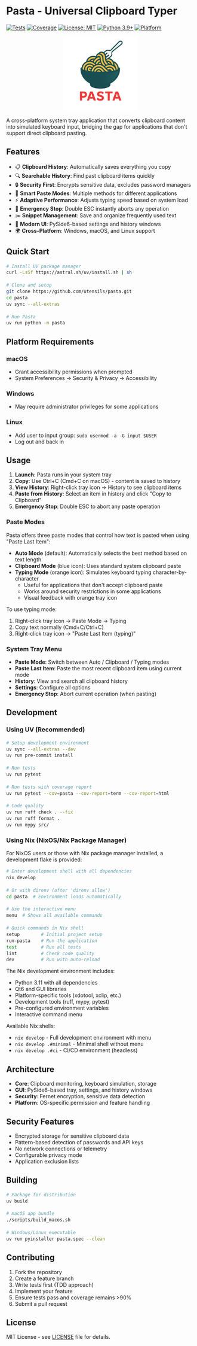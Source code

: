 # Pasta - Universal Clipboard Typer
[![Tests](https://github.com/utensils/pasta/actions/workflows/test.yml/badge.svg)](https://github.com/utensils/pasta/actions/workflows/test.yml)
[![Coverage](https://img.shields.io/badge/coverage-92%25-brightgreen)](https://github.com/utensils/pasta)
[![License: MIT](https://img.shields.io/badge/License-MIT-yellow.svg)](https://opensource.org/licenses/MIT)
[![Python 3.9+](https://img.shields.io/badge/python-3.9+-blue.svg)](https://www.python.org/downloads/)
[![Platform](https://img.shields.io/badge/platform-Windows%20%7C%20macOS%20%7C%20Linux-lightgrey)](https://github.com/utensils/pasta)

<p align="center">
  <img src="src/pasta/gui/resources/logo.png" alt="Pasta Logo" width="200" height="200">
</p>

A cross-platform system tray application that converts clipboard content into simulated keyboard input, bridging the gap for applications that don't support direct clipboard pasting.

## Features

- 📋 **Clipboard History**: Automatically saves everything you copy
- 🔍 **Searchable History**: Find past clipboard items quickly
- 🔒 **Security First**: Encrypts sensitive data, excludes password managers
- 🎯 **Smart Paste Modes**: Multiple methods for different applications
- ⚡ **Adaptive Performance**: Adjusts typing speed based on system load
- 🛑 **Emergency Stop**: Double ESC instantly aborts any operation
- ✂️ **Snippet Management**: Save and organize frequently used text
- 🎨 **Modern UI**: PySide6-based settings and history windows
- 🌍 **Cross-Platform**: Windows, macOS, and Linux support

## Quick Start

```bash
# Install UV package manager
curl -LsSf https://astral.sh/uv/install.sh | sh

# Clone and setup
git clone https://github.com/utensils/pasta.git
cd pasta
uv sync --all-extras

# Run Pasta
uv run python -m pasta
```

## Platform Requirements

### macOS
- Grant accessibility permissions when prompted
- System Preferences → Security & Privacy → Accessibility

### Windows
- May require administrator privileges for some applications

### Linux
- Add user to input group: `sudo usermod -a -G input $USER`
- Log out and back in

## Usage

1. **Launch**: Pasta runs in your system tray
2. **Copy**: Use Ctrl+C (Cmd+C on macOS) - content is saved to history
3. **View History**: Right-click tray icon → History to see clipboard items
4. **Paste from History**: Select an item in history and click "Copy to Clipboard"
5. **Emergency Stop**: Double ESC to abort any paste operation

### Paste Modes

Pasta offers three paste modes that control how text is pasted when using "Paste Last Item":

- **Auto Mode** (default): Automatically selects the best method based on text length
- **Clipboard Mode** (blue icon): Uses standard system clipboard paste
- **Typing Mode** (orange icon): Simulates keyboard typing character-by-character
  - Useful for applications that don't accept clipboard paste
  - Works around security restrictions in some applications
  - Visual feedback with orange tray icon

To use typing mode:
1. Right-click tray icon → Paste Mode → Typing
2. Copy text normally (Cmd+C/Ctrl+C)
3. Right-click tray icon → "Paste Last Item (typing)"

### System Tray Menu

- **Paste Mode**: Switch between Auto / Clipboard / Typing modes
- **Paste Last Item**: Paste the most recent clipboard item using current mode
- **History**: View and search all clipboard history
- **Settings**: Configure all options
- **Emergency Stop**: Abort current operation (when pasting)

## Development

### Using UV (Recommended)

```bash
# Setup development environment
uv sync --all-extras --dev
uv run pre-commit install

# Run tests
uv run pytest

# Run tests with coverage report
uv run pytest --cov=pasta --cov-report=term --cov-report=html

# Code quality
uv run ruff check . --fix
uv run ruff format .
uv run mypy src/
```

### Using Nix (NixOS/Nix Package Manager)

For NixOS users or those with Nix package manager installed, a development flake is provided:

```bash
# Enter development shell with all dependencies
nix develop

# Or with direnv (after 'direnv allow')
cd pasta  # Environment loads automatically

# Use the interactive menu
menu  # Shows all available commands

# Quick commands in Nix shell
setup        # Initial project setup
run-pasta    # Run the application
test         # Run all tests
lint         # Check code quality
dev          # Run with auto-reload
```

The Nix development environment includes:
- Python 3.11 with all dependencies
- Qt6 and GUI libraries
- Platform-specific tools (xdotool, xclip, etc.)
- Development tools (ruff, mypy, pytest)
- Pre-configured environment variables
- Interactive command menu

Available Nix shells:
- `nix develop` - Full development environment with menu
- `nix develop .#minimal` - Minimal shell without menu
- `nix develop .#ci` - CI/CD environment (headless)

## Architecture

- **Core**: Clipboard monitoring, keyboard simulation, storage
- **GUI**: PySide6-based tray, settings, and history windows
- **Security**: Fernet encryption, sensitive data detection
- **Platform**: OS-specific permission and feature handling

## Security Features

- Encrypted storage for sensitive clipboard data
- Pattern-based detection of passwords and API keys
- No network connections or telemetry
- Configurable privacy mode
- Application exclusion lists

## Building

```bash
# Package for distribution
uv build

# macOS app bundle
./scripts/build_macos.sh

# Windows/Linux executable
uv run pyinstaller pasta.spec --clean
```

## Contributing

1. Fork the repository
2. Create a feature branch
3. Write tests first (TDD approach)
4. Implement your feature
5. Ensure tests pass and coverage remains >90%
6. Submit a pull request

## License

MIT License - see [LICENSE](LICENSE) file for details.
